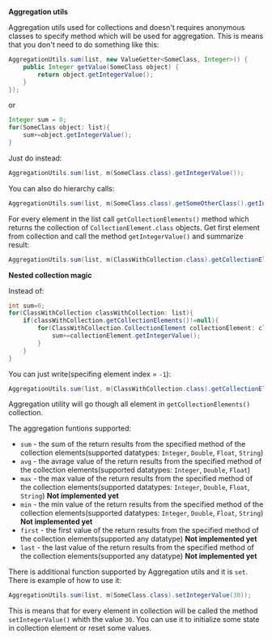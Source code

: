 **Aggregation utils**

Aggregation utils used for collections and doesn't requires anonymous classes to specify method which will be used for aggregation.
This is means that you don't need to do something like this:

```java
AggregationUtils.sum(list, new ValueGetter<SomeClass, Integer>() {
    public Integer getValue(SomeClass object) {
        return object.getIntegerValue();
    }
});
````

or

```java
Integer sum = 0;
for(SomeClass object: list){
    sum+=object.getIntegerValue();
}
````

Just do instead:

```java
AggregationUtils.sum(list, m(SomeClass.class).getIntegerValue());
````

You can also do hierarchy calls:

```java
AggregationUtils.sum(list, m(SomeClass.class).getSomeOtherClass().getIntegerValue());
````

For every element in the list call `getCollectionElements()` method which returns the collection of `CollectionElement.class` objects. 
Get first element from collection and call the method `getIntegerValue()` and summarize result:

```java
AggregationUtils.sum(list, m(ClassWithCollection.class).getCollectionElements().get(0).getIntegerValue());
````

**Nested collection magic**

Instead of:
```java
int sum=0;
for(ClassWithCollection classWithCollection: list){
    if(classWithCollection.getCollectionElements()!=null){
        for(ClassWithCollection.CollectionElement collectionElement: classWithCollection.getCollectionElements()){
            sum+=collectionElement.getIntegerValue();
        }
    }
}
````

You can just write(specifing element index = `-1`):
```java
AggregationUtils.sum(list, m(ClassWithCollection.class).getCollectionElements().get(-1).getIntegerValue())
````

Aggregation utility will go though all element in `getCollectionElements()` collection.

The aggregation funtions supported:

- `sum` - the sum of the return results from the specified method of the collection elements(supported datatypes: `Integer`, `Double`, `Float`, `String`)
- `avg` - the avrage value of the return results from the specified method of the collection elements(supported datatypes: `Integer`, `Double`, `Float`)
- `max` - the max value of the return results from the specified method of the collection elements(supported datatypes: `Integer`, `Double`, `Float`, `String`) **Not implemented yet**
- `min` - the min value of the return results from the specified method of the collection elements(supported datatypes: `Integer`, `Double`, `Float`, `String`) **Not implemented yet**
- `first` - the first value of the return results from the specified method of the collection elements(supported any datatype) **Not implemented yet**
- `last` - the last value of the return results from the specified method of the collection elements(supported any datatype) **Not implemented yet**

There is additional function supported by Aggregation utils and it is `set`. There is example of how to use it:

```java
AggregationUtils.sum(list, m(SomeClass.class).setIntegerValue(30));
````

This is means that for every element in collection will be called the method `setIntegerValue()` whith the value `30`. You can use it to initialize some state in collection element or reset some values.
